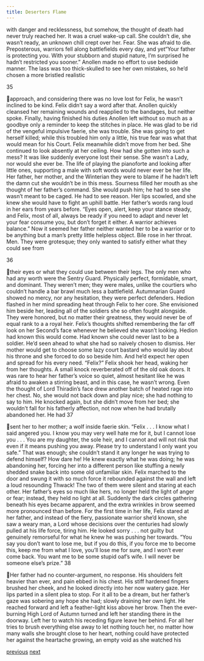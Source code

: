 ```yaml
---
title: Deserters Flame
---
```

with danger and recklessness, but somehow, the thought of death had never truly
reached her. It was a cruel wake-up call. She couldn’t die, she wasn’t ready, an
unknown chill crept over her. Fear. She was afraid to die. Preposterous, warriors
fell along battlefields every day, and yet“Your father is protecting you. With your stubborn and stupid nature, I’m
surprised he hadn’t restricted you sooner.”
Anollen made no effort to use bedside manner. The lass was too
thick-skulled to see her own mistakes, so he’d chosen a more bristled realistic

35

approach, and considering there was no love lost for Felix, he wasn’t inclined to
be kind. Felix didn’t say a word after that. Anollen quickly cleansed her
remaining wounds and reapplied to the bandages, but neither spoke.
Finally, having finished his duties Anollen left without so much as a
goodbye only a reminder to keep the stitches in place. He was glad to be rid of
the vengeful impulsive faerie, she was trouble. She was going to get herself
killed; while this troubled him only a little, his true fear was what that would
mean for his Court. Felix meanwhile didn’t move from her bed. She continued to
look absently at her ceiling. How had she gotten into such a mess? It was like
suddenly everyone lost their sense. She wasn’t a Lady, nor would she ever be.
The life of playing the pianoforte and looking after little ones, supporting a male
with soft words would never ever be her life. Her father, her mother, and the
Winterian they were to blame if he hadn’t left the damn cut she wouldn’t be in
this mess.
Sourness filled her mouth as she thought of her father’s command. She
would push him; he had to see she wasn’t meant to be caged. He had to see
reason. Her lips scowled, and she knew she would have to fight an uphill battle.
Her father’s words rang loud in her ears from years before. “Eyes open, alert,
keep your stance steady, and Felix, most of all, always be ready if you need to
adapt and never let your fear consume you, but don’t forget it either. A warrior
achieves balance.”
Now it seemed her father neither wanted her to be a warrior or to be
anything but a man’s pretty little helpless object. Bile rose in her throat. Men.
They were grotesque; they only wanted to satisfy either what they could see from

36

their eyes or what they could use between their legs.
The only men who had any worth were the Sentry Guard. Physically
perfect, formidable, smart, and dominant. They weren’t men; they were males,
unlike the courtiers who couldn’t handle a bar brawl much less a battlefield.
Autumnarian Guard showed no mercy, nor any hesitation, they were perfect
defenders. Hedion flashed in her mind spreading heat through Felix to her core.
She envisioned him beside her, leading all of the soldiers she so often fought
alongside. They were honored, but no matter their greatness, they would never be
of equal rank to a a royal heir.
Felix’s thoughts shifted remembering the far off look on her Second’s
face whenever he believed she wasn’t looking. Hedion had known this would
come. Had known she could never last to be a soldier. He’d seen ahead to what
she had so naively chosen to dismiss. Her mother would get to choose some lazy
court bastard who would lay about his throne and she forced to do so beside him.
And he’d expect her open and spread for his every need.
“Felix?”
Felix shook her head, waking her from her thoughts. A small knock
reverberated off of the old oak doors. It was rare to hear her father’s voice so
quiet, almost hesitant like he was afraid to awaken a stirring beast, and in this
case, he wasn’t wrong. Even the thought of Lord Thiradin’s face drew another
batch of heated rage into her chest. No, she would not back down and play nice;
she had nothing to say to him.
He knocked again, but she didn’t move from her bed; she wouldn’t fall
for his fatherly affection, not now when he had brutally abandoned her. He had
37

sent her to her mother; a wolf inside faerie skin.
“Felix . . . I know what I said angered you. I know you may very well
hate me for it, but I cannot lose you . . . You are my daughter, the sole heir, and I
cannot and will not risk that even if it means pushing you away. Please try to
understand I only want you safe.”
That was enough; she couldn’t stand it any longer he was trying to defend
himself? How dare he! He knew exactly what he was doing; he was abandoning
her, forcing her into a different person like stuffing a newly shedded snake back
into some old unfamiliar skin.
Felix marched to the door and swung it with so much force it rebounded
against the wall and left a loud resounding Thwack!
The two of them were silent and staring at each other. Her father’s eyes
so much like hers, no longer held the light of anger or fear; instead, they held no
light at all. Suddenly the dark circles gathering beneath his eyes became
apparent, and the extra wrinkles in brow seemed more pronounced than before.
For the first time in her life, Felix stared at her father, and instead of the fiery,
passionate warrior she’d known, she saw a weary man, a Lord whose decisions
over the centuries had slowly pulled at his life force, tiring him. He looked sorry
. . . not guilty but genuinely remorseful for what he knew he was pushing her
towards.
“You say you don’t want to lose me, but if you do this, if you force me to
become this, keep me from what I love, you’ll lose me for sure, and I won’t ever
come back. You want me to be some stupid oaf’s wife. I will never be someone
else’s prize.”
38

Her father had no counter-argument, no response. His shoulders felt
heavier than ever, and pain ebbed in his chest. His stiff hardened fingers brushed
her cheek, and he looked directly into her now watery gaze. Her lips parted in a
silent plea to stop. For it all to be a dream, but her father’s gaze was sobering any
hope she had; slowly draining her own light. He reached forward and left a
feather-light kiss above her brow. Then the ever-burning High Lord of Autumn
turned and left her standing there in the doorway. Left her to watch his receding
figure leave her behind.
For all her tries to brush everything else away to let nothing touch her, no
matter how many walls she brought close to her heart, nothing could have
protected her against the heartache growing, an empty void as she watched his

[previous](desertflame-07.html)
[next](desertflame-09.html)
